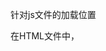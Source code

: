 针对js文件的加载位置

在HTML文件中，<script>标签是可以加在<head>区域和<body>区域的。这里鉴于JavaScript执行和UI渲染的单线程原因，如果js文件载入会阻塞后面对于页面的解析过程，页面会等到js文件完全加载并运行后才继续执行该做的操作。那么问题就来了，这样可能会出现页面空白or卡顿现象。作为一名前端开发，重要的不仅仅止于实现了需求，应该还有优质的用户体验。那么我们就需要消除用户枯燥的等待，针对这个问题，这里有本兽想到的两种解决方案：

1.  如果js文件没有特殊要求指明需要在页面渲染之前载入及编译完成的，那么选择将js文件放到</body>标签前(既所有的页面所呈现内容的后面)，css文件还是放到<head>区域(谁也不愿意看一个布局杂乱无章的页面)。这样做就能先让用户看到有布局的页面而不是空白页了，那么也会有人指出：那数据得通过js请求加载进来啊，怎么办呢？可以对数据的加载做排序，急需呈现的接口放前面执行，不是那么需要的可以延后执行，同时做个简单的载入动画or提示。

2.  如果这些js文件有指明需要先执行了，才能更好的展示页面内容，那么就在第一个js或者页面上先放个载入小动画，可以一些有趣的或者萌萌的动画场景。这样也是能较好的避免用户等待的无聊，说不定人家还对这个载入动画更感兴趣呢，这样可提升项目的用户体验感。

最终推荐：将<script>标签尽可能的放到</body>标签前面加载，以提升用户体验。

针对js文件的合并
在很多团队开发中，我们可能会将不同功能的代码块分别放置在不同的js文件中，以便于开发过程中众人合作写代码会更加方便，毕竟只需要找对应文件夹或文件而不是在一个很长的文件中找一个方法。这确实是会提高团队开发效率及新人加入后的更容易进行二次开发及维护。那么将这个问题放到页面性能里呢？这正是问题所在，在这本书中指出：Each HTTP request brings with it additional performance overhead,so downloading one single 100 KB file will be faster than downloading four 25 KB files.

下载1个100KB的文件比下载4个25KB的文件要快，而开发过程中区分开各个文件又有很大的好处，那么合并这个问题也就放在开发完后再处理咯，相信这个操作大家都不会陌生吧，现在的前端工具这么丰富，各位习惯用什么压缩就用什么压缩吧~
这里简单提出下，在载入文件方面还可以用到defer和async属性，用于延迟加载和异步加载，在现代浏览器中，大多数是已经支持defer属性了，还没习惯用这个额，也不知道具体会不会存在什么问题。有兴趣的朋友可自行google该知识点，这里件简单提下吧。

现在的框架也大多配合懒加载和按需加载了。

更快速的数据访问

对于浏览器来说，一个标识符所处的位置越深，去读写他的速度也就越慢(对于这点，原型链亦是如此)。这个应该不难理解，简单比喻就是：杂货店离你家越远，你去打酱油所花的时间就越长... 熊孩子，打个酱油那么久，菜早烧焦了 -.-~

如果我们需要在当前函数内多次用到一个变量值，那么我们可以用一个局部变量先将其存储起来，案例如下：

复制代码
  //修改前
  function showLi(){  
      var i = 0;  
      for(;i<document.getElementsByTagName("li")  .length;i++){    //一次访问document  
          console.log(i,document.getElementsByTagName("li")[i]);  //三次访问document  
      };  
  };  
  //修改后
  function showLi(){  
      var li_s = document.getElementsByTagName("li");  //一次访问  document  
      var i = 0;  
      for(;i<li_s.length;i++){  
          console.log(i,li_s[i]);  //三次访问局部变量li_s  
      };  
  };  
复制代码
DOM操作的优化

众所周知的，DOM操作远比javascript的执行耗性能，虽然我们避免不了对DOM进行操作，但我们可以尽量去减少该操作对性能的消耗。

让我们通过代码解释这个问题：

复制代码
  function innerLi_s(){  
      var i = 0;  
      for(;i<20;i++){  
          document.getElementById("Num").innerHTML+="A"; //进行了20次循环，每次又有2次DOM元素访问：一次读取innerHTML的值，一次写入值
      };  
  };  
复制代码
针对以上方法进行一次改写：

复制代码  
  function innerLi_s(){  
      var content ="";  
      var i = 0;  
      for(;i<20;i++){  
          content += "A";  //这里只对js的变量循环了20次  
      };  
      document.getElementById("Num").innerHTML += content;  //这里值进行了一次DOM操作，又分2次DOM访问：一次读取innerHTML的值，一次写入值
  };  
复制代码  
减少Dom的重绘重排版  

元素布局的改变或内容的增删改或者浏览器窗口尺寸改变都将会导致重排，而字体颜色或者背景色的修改则将导致重绘。
对于类似以下代码的操作，据说现代浏览器大多进行了优化(将其优化成1次重排版)：

复制代码  
  //修改前  
  var ele = document.getElementById("div");  
  document.body.appendChild(ele); //本例针对已存在DOM元素的操作做对比，添加动作产生1次重排  
  ele.style.borderLeft = "1px"; //又1次重排版  
  ele.style.borderRight = "2px"; //又1次重排版  
  ele.style.padding = "5px"; //还有1次重排版  
  //修改后  
  var ele = document.getElementById("div");  
  document.body.appendChild(ele); //添加动作产生1次重排  
  ele.style.cssText = "border-left:1px;border-right:2px;padding:5px"; //又1次重排版  
复制代码  
上面代码只是做个次数对比，如果是正常的做法，应该是以下代码：  

 var ele = document.getElementById("div");  
  ele.style.borderLeft = "1px";   
  ele.style.borderRight = "2px";   
  ele.style.padding = "5px";   
  document.body.appendChild(ele); //1次重排  
针对已存在DOM的多重操作，以下三种方法也可以减少重排版和重绘的次数：  

1.Dom先隐藏，操作后再显示 2次重排 (临时的display:none)  

2.document.createDocumentFragment() 创建文档片段处理，操作后追加到页面 1次重排  

3.var newDOM = oldDOM.cloneNode(true)创建Dom副本，修改副本后oldDOM.parentNode.replaceChild(newDOM,oldDOM)覆盖原DOM 2次重排  

循环的优化
  
这应该是较多人都知道的写法了，简单带过即可(后面还是用代码+注释形式说明)~
  
复制代码
  //修改前  
  var i = 0;  
  for(;i<arr.lengthli++){  //每次循环都需要获取数组arr的length  
      console.log(arr[i]);  
  }
  //修改后  
  var i = 0;  
  var len = arr.length;  //获取一次数组arr的length   
  for(;i<len;i++){  
      console.log(arr[i]);  
  }  
  //or  
  var i = arr.length;;  
  for(;i;i--){  
      console.log(arr[i]);  
  }  
复制代码  
合理利用二进制  

如：对2取模，则偶数最低位是0，奇数最低位是0，与1进行位与操作的结果是0，奇数的最低位是1，与1进行位与操作的结果是1。  

代码如下：  

  .odd{color:red}  
  .even{color:yellow}  
  
    <ul>  
        <li>1</li>  
        <li>2</li>  
        <li>3</li>  
        <li>4</li>  
        <li>5</li>  
        <li>6</li>  
    </ul>
  
  var i = 0;  
  var lis = document.getElementsByTagName("li");  
  var len = lis.length;  
  for(;i<len;i++){  
      if(i&1){  
          lis[i].className = "odd";  
      } else{  
          lis[i].className = "even";  
      }  
  };  
  
虽说现代浏览器都已经做的很好了，但是我觉得这是自己对代码质量的一个追求。并且可能一个点或者两个点不注意是不会产生多大性能影响，但是从多个点进行优化后，可能产生的就会是质的飞跃了~



# 选择器优化
$('.home');  //1  
$('#nav a.home');  //2  
$('#nav').find('a.home');
方法1，会使jQuery在整个DOM中查找class为home的元素，性能可想而知。  
方法2，为要查找的元素添加了上下文，在这里变为查找id为nav的子元素，查找性能得到了很大提升。  
方法3，使用了find方法，它的速度更快，所以方法三最好。  
## id选择器的速度是最快的

## 尽量不用通用选择器  

## 选择器性能比较
$(".class","#id") > $("#id .class") > $(".class")


# 精简代码量
// 糟糕
if(collection.length > 0){..}
// 建议
if(collection.length){..}


# js多使用链式调用
// 糟糕
$second.html(value);
$second.on('click',function(){
    alert('hello everybody');
});
$second.fadeIn('slow');
$second.animate({height:'120px'},500);
// 建议
$second.html(value);
$second.on('click',function(){
    alert('hello everybody');
}).fadeIn('slow').animate({height:'120px'},500);

## 减少DOM操作

## **使用原生js**


## Web前端优化

尽量减少HTTP请求 (Make Fewer HTTP Requests)
减少 DNS 查找 (Reduce DNS Lookups)
避免重定向 (Avoid Redirects)
使得 Ajax 可缓存 (Make Ajax Cacheable)
延迟载入组件 (Post-load Components)
预载入组件 (Preload Components)
减少 DOM 元素数量 (Reduce the Number of DOM Elements)
切分组件到多个域 (Split Components Across Domains)
最小化 iframe 的数量 (Minimize the Number of iframes)
杜绝 http 404 错误 (No 404s)